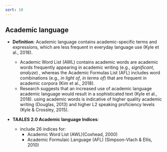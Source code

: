```yaml
---
sort: 10
---
```


## Academic language
- **Definition**: Academic language contains academic-specific terms and expressions, which are less frequent in everyday language use (Kyle et al., 2018).
  - Academic Word List (AWL) contains academic words are academic words frequently appearing in academic writing (e.g., *significant*, *analyze*) , whereas the Academic Formulas List (AFL) includes word combinations (e.g., *in light of*, *in terms of*) that are frequent in academic corpora (Kim et al., 2018).
  - Research suggests that an increased use of academic language academic language would result in a sophisticated text (Kyle et al., 2018). using academic words is indicative of higher quality academic writing (Douglas, 2013) and higher L2 speaking proficiency levels (Kyle & Crossley, 2015).

- **TAALES 2.0 Academic language Indices**:
    - include 26 indices for:
      - Academic Word List (AWL)(Coxhead, 2000)
      - Academic Formulaic Language (AFL) (Simpson-Vlach & Ellis, 2010)
